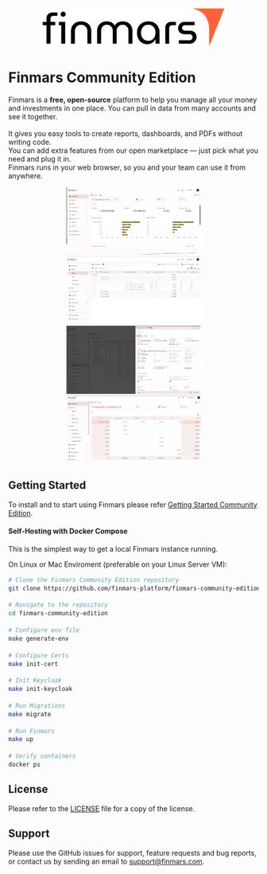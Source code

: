 <p align="center">
  <p align="center">
    <a href="https://finmars.io/?utm_source=github&utm_medium=logo" target="_blank">
      <img src="https://github.com/finmars-platform/finmars-core/blob/main/finmars-misc/logo_white_bg.png" alt="Finmars" height="84" />
    </a>
  </p>
</p>

# Finmars Community Edition

Finmars is a **free, open-source** platform to help you manage all your money and investments in one place.  You can pull in data from many accounts and see it together.  
\
It gives you easy tools to create reports, dashboards, and PDFs without writing code.  
You can add extra features from our open marketplace — just pick what you need and plug it in.  
Finmars runs in your web browser, so you and your team can use it from anywhere.

<p align="center">
  <img src="https://github.com/finmars-platform/finmars-core/blob/main/finmars-misc/dashboard.png" width="270" />
  <img src="https://github.com/finmars-platform/finmars-core/blob/main/finmars-misc/report.png" width="270" />
  <img src="https://github.com/finmars-platform/finmars-core/blob/main/finmars-misc/book.png" width="270" />
  <img src="https://github.com/finmars-platform/finmars-core/blob/main/finmars-misc/matrix.png" width="270" />
</p>

## Getting Started

To install and to start using Finmars please refer [Getting Started Community Edition](https://docs.finmars.com/shelves/community-edition).


#### Self-Hosting with Docker Compose
This is the simplest way to get a local Finmars instance running.

On Linux or Mac Enviroment (preferable on your Linux Server VM):
```bash
# Clone the Finmars Community Edition repository
git clone https://github.com/finmars-platform/finmars-community-edition.git

# Navigate to the repository
cd finmars-community-edition

# Configure env file
make generate-env

# Configure Certs
make init-cert

# Init Keycloak
make init-keycloak

# Run Migrations
make migrate

# Run Finmars
make up

# Verify containers
docker ps

```

## License
Please refer to the [LICENSE](https://github.com/finmars-platform/finmars-core/blob/main/LICENSE.md) file for a copy of the license.


## Support
Please use the GitHub issues for support, feature requests and bug reports, or contact us by sending an email to support@finmars.com.


